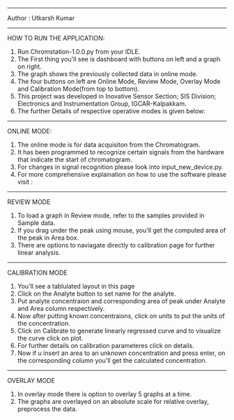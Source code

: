 ****************************************************************
Author : Utkarsh Kumar
****************************************************************
HOW TO RUN THE APPLICATION:
1. Run Chromstation-1.0.0.py from your IDLE.
2. The First thing you'll see is dashboard with buttons on left and a graph on right.
3. The graph shows the previously collected data in online mode.
4. The four buttons on left are Online Mode, Review Mode, Overlay Mode and Calibration Mode(from top to bottom).
5. This project was developed in Inovative Sensor Section; SIS Division; Electronics and Instrumentation Group, IGCAR-Kalpakkam.
6. The further Details of respective operative modes is given below:
***********************************************************************
ONLINE MODE:
1. The online mode is for data acquisiton from the Chromatogram.
2. It has been programmed to recognize certain signals from the hardware that indicate the start of chromatogram.
3. For changes in signal recognition please look into input_new_device.py.
4. For more comprehensive explaination on how to use the software please visit :
********************************************************
REVIEW MODE
1. To load a graph in Review mode, refer to the samples provided in Sample data.
2. If you drag under the peak using mouse, you'll get the computed area of the peak in Area box.
3. There are options to naviagate directly to calibration page for further linear analysis.
***************************************************************
CALIBRATION MODE
1. You'll see a tablulated layout in this page
2. Click on the Analyte button to set name for the analyte.
3. Put analyte concentraion and corresponding area of peak under Analyte and Area column respectively.
4. Now after putting known concentraions, click on units to put the units of the concentration.
5. Click on Calibrate to generate linearly regressed curve and to visualize the curve click on plot.
6. For further details on calibration parameteres click on details.
7. Now if u insert an area to an unknown concentration and press enter, on the corresponding column you'll get the calculated concentration.
*********************************************************
OVERLAY MODE
1. In overlay mode there is option to overlay 5 graphs at a time.
2. The graphs are overlayed on an absolute scale for relative overlay, preprocess the data.
